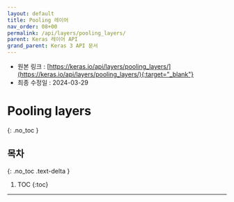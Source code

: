 ```yaml
---
layout: default
title: Pooling 레이어
nav_order: 08+00
permalink: /api/layers/pooling_layers/
parent: Keras 레이어 API
grand_parent: Keras 3 API 문서
---
```


* 원본 링크 : [https://keras.io/api/layers/pooling_layers/](https://keras.io/api/layers/pooling_layers/){:target="_blank"}
* 최종 수정일 : 2024-03-29

# Pooling layers
{: .no_toc }

## 목차
{: .no_toc .text-delta }

1. TOC
{:toc}

---
